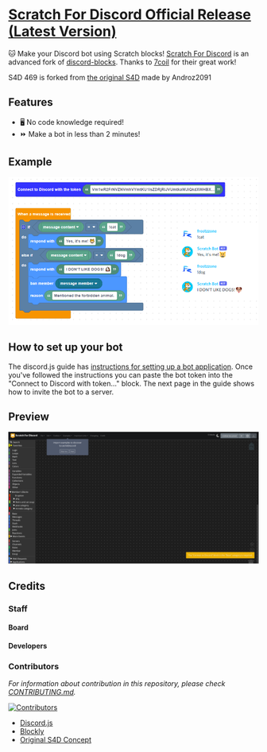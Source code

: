 # [Scratch For Discord Official Release (Latest Version)](https://scratch-for-discord.com)

🐱 Make your Discord bot using Scratch blocks! [Scratch For Discord](https://scratch-for-discord.com) is an advanced fork of [discord-blocks](https://discordblocks.leondrolio.com/). Thanks to [7coil](https://github.com/7coil) for their great work!

S4D 469 is forked from [the original S4D](https://scratch-for-discord.netlify.app) made by Androz2091
## Features

* 🖥️ No code knowledge required!  
* ⏩ Make a bot in less than 2 minutes!  

## Example 

![example](./examples/example2.png)

## How to set up your bot

The discord.js guide has [instructions for setting up a bot application](https://discordjs.guide/preparations/setting-up-a-bot-application.html#creating-your-bot). Once you've followed the instructions you can paste the bot token into the "Connect to Discord with token..." block. The next page in the guide shows how to invite the bot to a server.

## Preview
![preview](./examples/preview.png)

## Credits

### Staff

#### Board

<!-- -->

#### Developers

<!-- -->

### Contributors 
  
 _For information about contribution in this repository, please check [CONTRIBUTING.md](/CONTRIBUTING.md)._
  
 [![Contributors][contributors-image]][contributors-link] 
  
 [contributors-image]: https://contrib.rocks/image?repo=scratch-for-discord/scratch-for-discord
 [contributors-link]: https://github.com/scratch-for-discord/scratch-for-discord/graphs/contributors
 
 
- [Discord.js](https://github.com/discordjs/)
- [Blockly](https://github.com/google/blockly)
- [Original S4D Concept](https://github.com/Androz2091/scratch-for-discord/)
